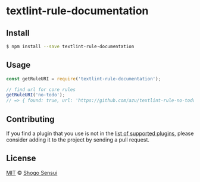 # textlint-rule-documentation

## Install

```bash
$ npm install --save textlint-rule-documentation
```

## Usage

```javascript
const getRuleURI = require('textlint-rule-documentation');

// find url for core rules
getRuleURI('no-todo');
// => { found: true, url: 'https://github.com/azu/textlint-rule-no-todo' }
```

## Contributing

If you find a plugin that you use is not in the [list of supported plugins](./plugins.json), please consider adding it to the project by sending a pull request.

## License

[MIT](https://1000ch.mit-license.org) © [Shogo Sensui](https://github.com/1000ch)
